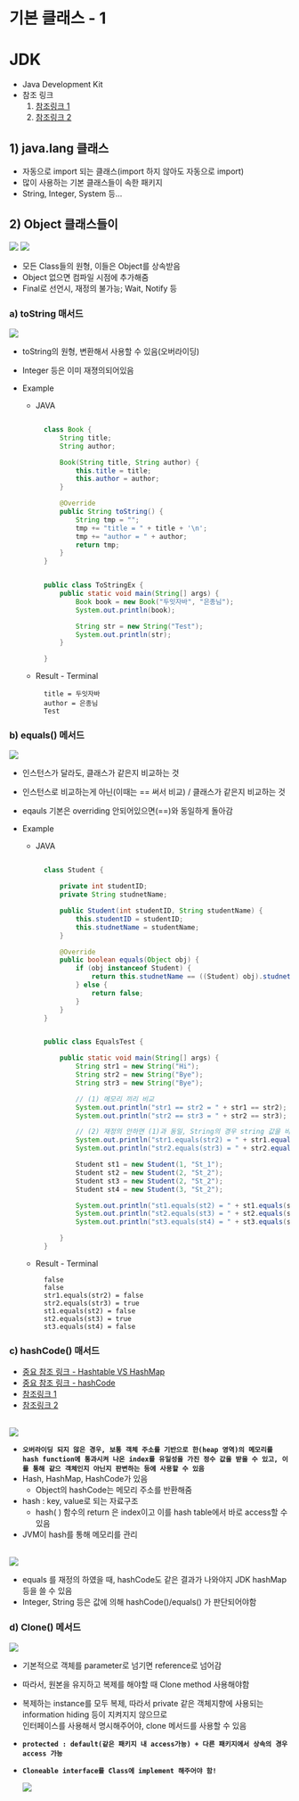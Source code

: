 <link href="../../md/style.css" rel="stylesheet">

# 기본 클래스 - 1

# JDK

- Java Development Kit
- 참조 링크
  1. [참조링크 1](https://velog.io/@shelly/JAVA-JDK란)
  2. [참조링크 2](https://m.blog.naver.com/cjhol2107/221781711556)

## 1) java.lang 클래스

- 자동으로 import 되는 클래스(import 하지 않아도 자동으로 import)
- 많이 사용하는 기본 클래스들이 속한 패키지
- String, Integer, System 등...

## 2) Object 클래스들이

<img src='images/2021-09-16-22-20-35.png' />    
<img src='images/2021-09-16-22-44-08.png' />

- 모든 Class들의 원형, 이들은 Object를 상속받음
- Object 없으면 컴파일 시점에 추가해줌
- Final로 선언시, 재정의 불가능; Wait, Notify 등

### a) toString 매서드

<img src='images/2021-09-16-23-00-14.png' />

- toString의 원형, 변환해서 사용할 수 있음(오버라이딩)
- Integer 등은 이미 재졍의되어있음
- Example

  - JAVA

    ```JAVA

      class Book {
          String title;
          String author;

          Book(String title, String author) {
              this.title = title;
              this.author = author;
          }

          @Override
          public String toString() {
              String tmp = "";
              tmp += "title = " + title + '\n';
              tmp += "author = " + author;
              return tmp;
          }
      }


      public class ToStringEx {
          public static void main(String[] args) {
              Book book = new Book("두잇자바", "은종님");
              System.out.println(book);

              String str = new String("Test");
              System.out.println(str);
          }

      }
    ```

  - Result - Terminal
    ```TEXT
      title = 두잇자바
      author = 은종님
      Test
    ```

### b) equals() 메서드

<img src='images/2021-09-16-23-08-28.png' />

- 인스턴스가 달라도, 클래스가 같은지 비교하는 것
- 인스턴스로 비교하는게 아닌(이때는 == 써서 비교) / 클래스가 같은지 비교하는 것
- eqauls 기본은 overriding 안되어있으면(==)와 동일하게 돌아감
- Example

  - JAVA

    ```JAVA

      class Student {

          private int studentID;
          private String studnetName;

          public Student(int studentID, String studentName) {
              this.studentID = studentID;
              this.studnetName = studentName;
          }

          @Override
          public boolean equals(Object obj) {
              if (obj instanceof Student) {
                  return this.studnetName == ((Student) obj).studnetName && this.studentID == ((Student) obj).studentID;
              } else {
                  return false;
              }
          }
      }


      public class EqualsTest {

          public static void main(String[] args) {
              String str1 = new String("Hi");
              String str2 = new String("Bye");
              String str3 = new String("Bye");

              // (1) 메모리 끼리 비교
              System.out.println("str1 == str2 = " + str1 == str2);
              System.out.println("str2 == str3 = " + str2 == str3);

              // (2) 재정의 안하면 (1)과 동일, String의 경우 string 값을 비교하므로 True
              System.out.println("str1.equals(str2) = " + str1.equals(str2));
              System.out.println("str2.equals(str3) = " + str2.equals(str3));

              Student st1 = new Student(1, "St_1");
              Student st2 = new Student(2, "St_2");
              Student st3 = new Student(2, "St_2");
              Student st4 = new Student(3, "St_2");

              System.out.println("st1.equals(st2) = " + st1.equals(st2));
              System.out.println("st2.equals(st3) = " + st2.equals(st3));
              System.out.println("st3.equals(st4) = " + st3.equals(st4));

          }
      }
    ```

  - Result - Terminal
    ```TEXT
      false
      false
      str1.equals(str2) = false
      str2.equals(str3) = true
      st1.equals(st2) = false
      st2.equals(st3) = true
      st3.equals(st4) = false
    ```

### c) hashCode() 매서드

- [중요 참조 링크 - Hashtable VS HashMap](https://devlog-wjdrbs96.tistory.com/253)
- [중요 참조 링크 - hashCode](https://brunch.co.kr/@mystoryg/133)
- [참조링크 1](https://velog.io/@kkw9312/javaHash)
- [참조링크 2](https://jroomstudio.tistory.com/10)

<br>

<img src='images/2021-09-16-23-23-13.png' />

- **`오버라이딩 되지 않은 경우, 보통 객체 주소를 기반으로 한(heap 영역)의 메모리를 hash function에 통과시켜 나온 index를 유일성을 가진 정수 값을 받을 수 있고, 이를 통해 같으 객체인지 아닌지 판변하는 등에 사용할 수 있음`**
- Hash, HashMap, HashCode가 있음
  - Object의 hashCode는 메모리 주소를 반환해줌
- hash : key, value로 되는 자료구조
  - hash( ) 함수의 return 은 index이고 이를 hash table에서 바로 access할 수 있음
- JVM이 hash를 통해 메모리를 관리

<br>

<img src='images/2021-09-18-14-29-49.png' />

- equals 를 재정의 하였을 때, hashCode도 같은 결과가 나와야지 JDK hashMap 등을 쓸 수 있음
- Integer, String 등은 값에 의해 hashCode()/equals() 가 판단되어야함

### d) Clone() 메서드

<img src='images/2021-09-18-17-15-59.png' />

- 기본적으로 객체를 parameter로 넘기면 reference로 넘어감
- 따라서, 원본을 유지하고 복제를 해야할 때 Clone method 사용해야함
- 복제하는 instance를 모두 복제, 따라서 private 같은 객체지향에 사용되는 information hiding 등이 지켜지지 않으므로  
  인터페이스를 사용해서 명시해주어야, clone 메서드를 사용할 수 있음
- **`protected : default(같은 패키지 내 access가능) + 다른 패키지에서 상속의 경우 access 가능`**
- **`Cloneable interface를 Class에 implement 해주어야 함!`**

  <img src='images/2021-09-18-21-21-16.png' />
